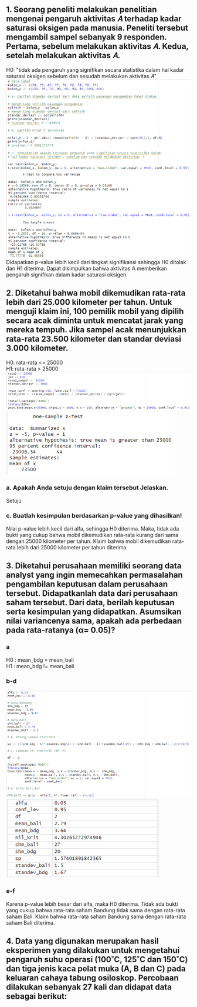 ## 1. Seorang peneliti melakukan penelitian mengenai pengaruh aktivitas 𝐴 terhadap kadar saturasi oksigen pada manusia. Peneliti tersebut mengambil sampel sebanyak 9 responden. Pertama, sebelum melakukan aktivitas 𝐴. Kedua, setelah melakukan aktivitas 𝐴.
H0: "tidak ada pengaruh yang signifikan secara  statistika dalam hal kadar saturasi oksigen sebelum dan sesudah melakukan aktivitas 𝐴"
<br />
![1-1](gambar/1-1.png)
![1-2](gambar/1-2.png)
<br />
Didapatkan p-value lebih kecil dari tingkat signifikansi sehingga H0 ditolak dan H1 diterima. Dapat disimpulkan bahwa aktivitas A memberikan pengaruh signifikan dalam kadar saturasi oksigen.

## 2. Diketahui bahwa mobil dikemudikan rata-rata lebih dari 25.000 kilometer per tahun. Untuk menguji klaim ini, 100 pemilik mobil yang dipilih secara acak diminta untuk mencatat jarak yang mereka tempuh. Jika sampel acak menunjukkan rata-rata 23.500 kilometer dan standar deviasi 3.000 kilometer.
H0: rata-rata <= 25000
<br />
H1: rata-rata > 25000
![2-1](gambar/2-1.png)
![2-2](gambar/2-2.png)
### a. Apakah Anda setuju dengan klaim tersebut Jelaskan.
Setuju
### c. Buatlah kesimpulan berdasarkan p-value yang dihasilkan!
Nilai p-value lebih kecil dari alfa, sehingga H0 diterima. Maka, tidak ada bukti yang cukup bahwa mobil dikemudikan rata-rata kurang dari sama dengan 25000 kilometer per tahun. Klaim bahwa mobil dikemudikan rata-rata lebih dari 25000 kilometer per tahun diterima.

## 3. Diketahui perusahaan memiliki seorang data analyst yang ingin memecahkan permasalahan pengambilan keputusan dalam perusahaan tersebut. Didapatkanlah data dari perusahaan saham tersebut. Dari data, berilah keputusan serta kesimpulan yang didapatkan. Asumsikan nilai variancenya sama, apakah ada perbedaan pada rata-ratanya (α= 0.05)?
### a
H0 : mean_bdg = mean_bali
<br />
H1 : mean_bdg != mean_bali
### b-d
![3-1](gambar/3-1.png)
![3-2](gambar/3-2.png)
### e-f
Karena p-value lebih besar dari alfa, maka H0 diterima. Tidak ada bukti yang cukup bahwa rata-rata saham Bandung tidak sama dengan rata-rata saham Bali. Klaim bahwa rata-rata saham Bandung sama dengan rata-rata saham Bali diterima.

## 4. Data yang digunakan merupakan hasil eksperimen yang dilakukan untuk mengetahui pengaruh suhu operasi (100˚C, 125˚C dan 150˚C) dan tiga jenis kaca pelat muka (A, B dan C) pada keluaran cahaya tabung osiloskop. Percobaan dilakukan sebanyak 27 kali dan didapat data sebagai berikut: